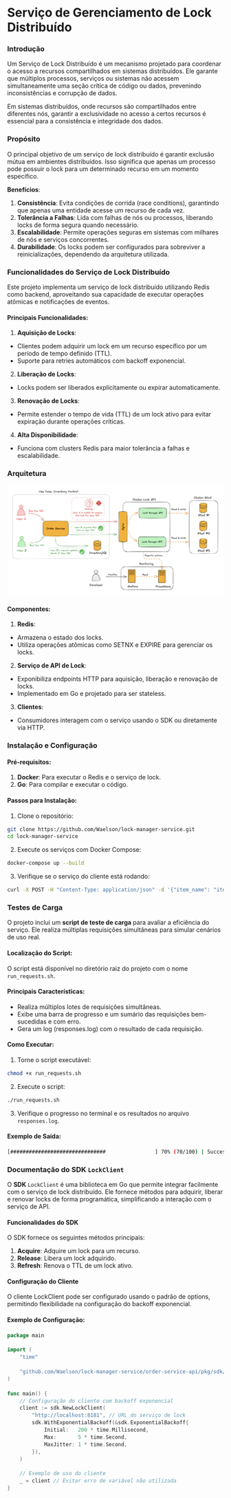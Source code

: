 # Serviço de Gerenciamento de Lock Distribuído

### Introdução
Um Serviço de Lock Distribuído é um mecanismo projetado para coordenar o acesso a recursos compartilhados em sistemas distribuídos. Ele garante que múltiplos processos, serviços ou sistemas não acessem simultaneamente uma seção crítica de código ou dados, prevenindo inconsistências e corrupção de dados.

Em sistemas distribuídos, onde recursos são compartilhados entre diferentes nós, garantir a exclusividade no acesso a certos recursos é essencial para a consistência e integridade dos dados.

### Propósito
O principal objetivo de um serviço de lock distribuído é garantir exclusão mútua em ambientes distribuídos. Isso significa que apenas um processo pode possuir o lock para um determinado recurso em um momento específico.

**Benefícios**:
1. **Consistência**: Evita condições de corrida (race conditions), garantindo que apenas uma entidade acesse um recurso de cada vez.
2. **Tolerância a Falhas**: Lida com falhas de nós ou processos, liberando locks de forma segura quando necessário.
3. **Escalabilidade**: Permite operações seguras em sistemas com milhares de nós e serviços concorrentes.
4. **Durabilidade**: Os locks podem ser configurados para sobreviver a reinicializações, dependendo da arquitetura utilizada.

### Funcionalidades do Serviço de Lock Distribuído
Este projeto implementa um serviço de lock distribuído utilizando Redis como backend, aproveitando sua capacidade de executar operações atômicas e notificações de eventos.

#### Principais Funcionalidades:
1. **Aquisição de Locks**:

- Clientes podem adquirir um lock em um recurso específico por um período de tempo definido (TTL).
- Suporte para retries automáticos com backoff exponencial.

2. **Liberação de Locks**:

- Locks podem ser liberados explicitamente ou expirar automaticamente.

3. **Renovação de Locks**:

- Permite estender o tempo de vida (TTL) de um lock ativo para evitar expiração durante operações críticas.

4. **Alta Disponibilidade**:

- Funciona com clusters Redis para maior tolerância a falhas e escalabilidade.

### Arquitetura
![Architecture](documentation/architecture.png)
#### Componentes:
1. **Redis**:

- Armazena o estado dos locks.
- Utiliza operações atômicas como SETNX e EXPIRE para gerenciar os locks.

2. **Serviço de API de Lock**:

- Exponibiliza endpoints HTTP para aquisição, liberação e renovação de locks.
- Implementado em Go e projetado para ser stateless.

3. **Clientes**:

- Consumidores interagem com o serviço usando o SDK ou diretamente via HTTP.

### Instalação e Configuração
#### Pré-requisitos:
1. **Docker**: Para executar o Redis e o serviço de lock.
2. **Go**: Para compilar e executar o código.

#### Passos para Instalação:
1. Clone o repositório:

``` bash
git clone https://github.com/Waelson/lock-manager-service.git
cd lock-manager-service
```

2. Execute os serviços com Docker Compose:

``` bash
docker-compose up --build
```

3. Verifique se o serviço do cliente está rodando:

``` bash
curl -X POST -H "Content-Type: application/json" -d '{"item_name": "item1", "quantity": 1}' http://localhost:9090/order
```

### Testes de Carga
O projeto inclui um **script de teste de carga** para avaliar a eficiência do serviço. Ele realiza múltiplas requisições simultâneas para simular cenários de uso real.

#### Localização do Script:
O script está disponível no diretório raiz do projeto com o nome `run_requests.sh`.

#### Principais Características:
- Realiza múltiplos lotes de requisições simultâneas.
- Exibe uma barra de progresso e um sumário das requisições bem-sucedidas e com erro.
- Gera um log (responses.log) com o resultado de cada requisição.


#### Como Executar:
1. Torne o script executável:

``` bash
chmod +x run_requests.sh
```

2. Execute o script:

``` bash
./run_requests.sh
```

3. Verifique o progresso no terminal e os resultados no arquivo `responses.log`.

#### Exemplo de Saída:

``` bash
[###############################                ] 70% (70/100) | Successful: 690 | Failed: 10
```

### Documentação do SDK `LockClient`
O **SDK** `LockClient` é uma biblioteca em Go que permite integrar facilmente com o serviço de lock distribuído. Ele fornece métodos para adquirir, liberar e renovar locks de forma programática, simplificando a interação com o serviço de API.

#### Funcionalidades do SDK

O SDK fornece os seguintes métodos principais:

1. **Acquire**: Adquire um lock para um recurso.
2. **Release**: Libera um lock adquirido.
3. **Refresh**: Renova o TTL de um lock ativo.

#### Configuração do Cliente
O cliente LockClient pode ser configurado usando o padrão de options, permitindo flexibilidade na configuração do backoff exponencial.

#### Exemplo de Configuração:

```go
package main

import (
	"time"

	"github.com/Waelson/lock-manager-service/order-service-api/pkg/sdk/locker"
)

func main() {
	// Configuração do cliente com backoff exponencial
	client := sdk.NewLockClient(
		"http://localhost:8181", // URL do serviço de lock
		sdk.WithExponentialBackoff(&sdk.ExponentialBackoff{
			Initial:   200 * time.Millisecond,
			Max:       5 * time.Second,
			MaxJitter: 1 * time.Second,
		}),
	)

	// Exemplo de uso do cliente
	_ = client // Evitar erro de variável não utilizada
}
```